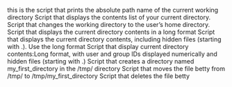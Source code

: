 this is the script that prints the absolute path name of the current working directory
Script that displays the contents list of your current directory.
Script that changes the working directory to the user’s home directory.
Script that displays the current directory contents in a long format
Script that displays the current directory contents, including hidden files (starting with .). Use the long format
Script that display current directory contents:Long format, with user and group IDs displayed numerically and hidden files (starting with .)
Script that creates a directory named my_first_directory in the /tmp/ directory
Script that moves the file betty from /tmp/ to /tmp/my_first_directory
Script that deletes the file betty
